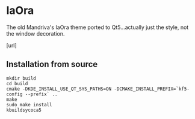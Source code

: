 IaOra
====================

The old Mandriva's IaOra theme ported to Qt5...actually just the style, not the window decoration.

[url]

Installation from source
------------------------

    mkdir build
    cd build
    cmake -DKDE_INSTALL_USE_QT_SYS_PATHS=ON -DCMAKE_INSTALL_PREFIX=`kf5-config --prefix` ..
    make
    sudo make install
    kbuildsycoca5
